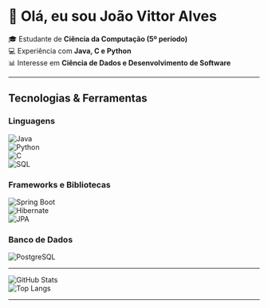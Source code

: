 # 👋 Olá, eu sou João Vittor Alves

🎓 Estudante de **Ciência da Computação (5º período)**  
💻 Experiência com **Java, C e Python**  
📊 Interesse em **Ciência de Dados e Desenvolvimento de Software** 


---

## Tecnologias & Ferramentas

### Linguagens
![Java](https://img.shields.io/badge/Java-ED8B00?style=for-the-badge&logo=java&logoColor=white)  
![Python](https://img.shields.io/badge/Python-3776AB?style=for-the-badge&logo=python&logoColor=white)  
![C](https://img.shields.io/badge/C-00599C?style=for-the-badge&logo=c&logoColor=white)  
![SQL](https://img.shields.io/badge/SQL-336791?style=for-the-badge&logo=postgresql&logoColor=white)  

### Frameworks e Bibliotecas
![Spring Boot](https://img.shields.io/badge/Spring%20Boot-6DB33F?style=for-the-badge&logo=springboot&logoColor=white)  
![Hibernate](https://img.shields.io/badge/Hibernate-59666C?style=for-the-badge&logo=hibernate&logoColor=white)  
![JPA](https://img.shields.io/badge/JPA-007396?style=for-the-badge&logo=java&logoColor=white)  

### Banco de Dados
![PostgreSQL](https://img.shields.io/badge/PostgreSQL-316192?style=for-the-badge&logo=postgresql&logoColor=white)  

---

![GitHub Stats](https://github-readme-stats.vercel.app/api?username=JoaoVittorAlves&show_icons=true&theme=tokyonight)  
![Top Langs](https://github-readme-stats.vercel.app/api/top-langs/?username=JoaoVittorAlves&layout=compact&theme=tokyonight)  

---
